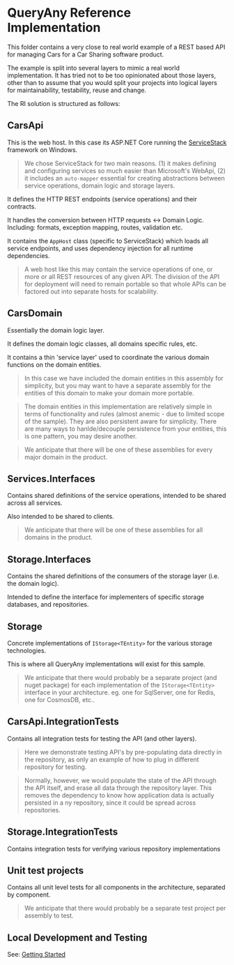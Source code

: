 # QueryAny Reference Implementation

This folder contains a very close to real world example of a REST based API for managing Cars for a Car Sharing software product.

The example is split into several layers to mimic a real world implementation. 
It has tried not to be too opinionated about those layers, other than to assume that you would split your projects into logical layers for maintainability, testability, reuse and change.

The RI solution is structured as follows:

## CarsApi

This is the web host. In this case its ASP.NET Core running the [ServiceStack](http://www.servicestack.net) framework on Windows. 

> We chose ServiceStack for two main reasons. (1) it makes defining and configuring services so much easier than Microsoft's WebApi, (2) it includes an `auto-mapper` essential for creating abstractions between service operations, domain logic and storage layers.

It defines the HTTP REST endpoints (service operations) and their contracts. 

It handles the conversion between HTTP requests <-> Domain Logic. Including: formats, exception mapping, routes, validation etc.

It contains the `AppHost` class (specific to ServiceStack) which loads all service endpoints, and uses dependency injection for all runtime dependencies.

> A web host like this may contain the service operations of one, or more or all REST resources of any given API. The division of the API for deployment will need to remain portable so that whole APIs can be factored out into separate hosts for scalability.  

## CarsDomain

Essentially the domain logic layer.

It defines the domain logic classes, all domains specific rules, etc.

It contains a thin 'service layer' used to coordinate the various domain functions on the domain entities.  

> In this case we have included the domain entities in this assembly for simplicity, but you may want to have a separate assembly for the entities of this domain to make your domain more portable.

> The domain entities in this implementation are relatively simple in terms of functionality and rules (almost anemic - due to limited scope of the sample). They are also persistent aware for simplicity. There are many ways to hanlde/decouple persistence from your entities, this is one pattern, you may desire another.
 
> We anticipate that there will be one of these assemblies for every major domain in the product.

## Services.Interfaces

Contains shared definitions of the service operations, intended to be shared across all services.

Also intended to be shared to clients.

> We anticipate that there will be one of these assemblies for all domains in the product.

## Storage.Interfaces

Contains the shared definitions of the consumers of the storage layer (i.e. the domain logic).

Intended to define the interface for implementers of specific storage databases, and repositories.

## Storage

Concrete implementations of `IStorage<TEntity>` for the various storage technologies.

This is where all QueryAny implementations will exist for this sample.

> We anticipate that there would probably be a separate project (and nuget package) for each implementation of the `IStorage<TEntity>` interface in your architecture. eg. one for SqlServer, one for Redis, one for CosmosDB, etc.. 

## CarsApi.IntegrationTests

Contains all integration tests for testing the API (and other layers).

> Here we demonstrate testing API's by pre-populating data directly in the repository, as only an example of how to plug in different repository for testing. 

> Normally, however, we would populate the state of the API through the API itself, and erase all data through the repository layer. This removes the dependency to know how application data is actually persisted in a ny repository, since it could be spread across repositories.

## Storage.IntegrationTests

Contains integration tests for verifying various repository implementations 

## Unit test projects

Contains all unit level tests for all components in the architecture, separated by component.

> We anticipate that there would probably be a separate test project per assembly to test.

## Local Development and Testing

See: [Getting Started](https://github.com/jezzsantos/queryany/wiki/Getting-Started)
